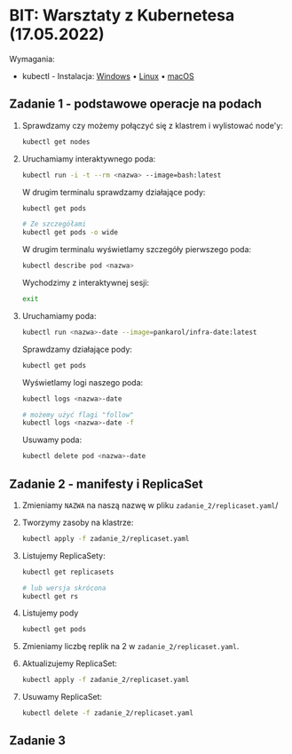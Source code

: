# BIT: Warsztaty z Kubernetesa (17.05.2022)

Wymagania:

- kubectl - Instalacja: [Windows](https://kubernetes.io/docs/tasks/tools/install-kubectl-windows/) &bull; [Linux](https://kubernetes.io/docs/tasks/tools/install-kubectl-linux/) &bull; [macOS](https://kubernetes.io/docs/tasks/tools/install-kubectl-macos/)

## Zadanie 1 - podstawowe operacje na podach

1. Sprawdzamy czy możemy połączyć się z klastrem i wylistować node'y:

    ```bash
    kubectl get nodes
    ```

2. Uruchamiamy interaktywnego poda:

    ```bash
    kubectl run -i -t --rm <nazwa> --image=bash:latest
    ```
  
    W drugim terminalu sprawdzamy działające pody:

    ```bash
    kubectl get pods

    # Ze szczegółami
    kubectl get pods -o wide
    ```

    W drugim terminalu wyświetlamy szczegóły pierwszego poda:

    ```bash
    kubectl describe pod <nazwa>
    ```

    Wychodzimy z interaktywnej sesji:

    ```bash
    exit
    ```

3. Uruchamiamy poda:

    ```bash
    kubectl run <nazwa>-date --image=pankarol/infra-date:latest
    ```

    Sprawdzamy działające pody:

    ```bash
    kubectl get pods
    ```

    Wyświetlamy logi naszego poda:

    ```bash
    kubectl logs <nazwa>-date

    # możemy użyć flagi "follow"
    kubectl logs <nazwa>-date -f
    ```

    Usuwamy poda:

    ```bash
    kubectl delete pod <nazwa>-date
    ```

## Zadanie 2 - manifesty i ReplicaSet

1. Zmieniamy `NAZWA` na naszą nazwę w pliku `zadanie_2/replicaset.yaml`/
2. Tworzymy zasoby na klastrze:
   
    ```bash
    kubectl apply -f zadanie_2/replicaset.yaml
    ```
3. Listujemy ReplicaSety:

    ```bash
    kubectl get replicasets

    # lub wersja skrócona
    kubectl get rs
    ```

4. Listujemy pody

    ```bash
    kubectl get pods
    ```

5. Zmieniamy liczbę replik na 2 w `zadanie_2/replicaset.yaml`.
6. Aktualizujemy ReplicaSet:
   
    ```bash
    kubectl apply -f zadanie_2/replicaset.yaml
    ```
7. Usuwamy ReplicaSet:
   
    ```bash
    kubectl delete -f zadanie_2/replicaset.yaml
    ```

## Zadanie 3
